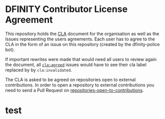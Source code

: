 # DFINITY Contributor License Agreement
This repository holds the [CLA](https://github.com/dfinity/cla/blob/main/CLA.md) document for the organisation as well as the Issues representing the users agreements.
Each user has to agree to the CLA in the form of an issue on this repository (created by the dfinity-police bot). 

If important rewrites were made that would need all users to review again the document, all [`cla:agreed`](https://github.com/dfinity/cla/issues?q=is%3Aissue+is%3Aopen+label%3Acla%3Aagreed) issues would have to see their cla label replaced by by `cla:invalidated`.

The CLA is asked to be agreed on repositories open to external contributions. In order to open a repository to external contributions you need to send a Pull Request on [repositories-open-to-contributions](https://github.com/dfinity/repositories-open-to-contributions).

# test
